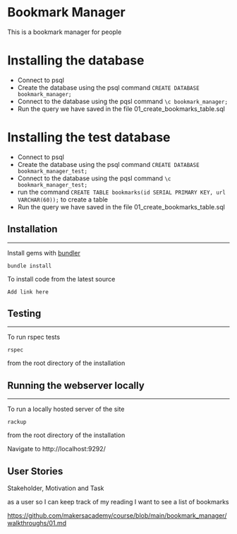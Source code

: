 # Bookmark Manager

This is a bookmark manager for people

# Installing the database

- Connect to psql
- Create the database using the psql command `CREATE DATABASE bookmark_manager;`
- Connect to the database using the pqsl command `\c bookmark_manager;`
- Run the query we have saved in the file 01_create_bookmarks_table.sql

# Installing the test database
- Connect to psql
- Create the database using the psql command `CREATE DATABASE bookmark_manager_test;`
- Connect to the database using the pqsl command `\c bookmark_manager_test;`
- run the command `CREATE TABLE bookmarks(id SERIAL PRIMARY KEY, url VARCHAR(60));` to create a table
- Run the query we have saved in the file 01_create_bookmarks_table.sql

## Installation
----------------------
Install gems with [bundler](https://bundler.io/ "bundler") 
~~~~
bundle install 
~~~~
To install code from the latest source
~~~~
Add link here
~~~~
## Testing
-----------------------
To run rspec tests
~~~~
rspec
~~~~
from the root directory of the installation 

## Running the webserver locally
-----------------------
To run a locally hosted server of the site
~~~~
rackup
~~~~
from the root directory of the installation

Navigate to http://localhost:9292/


## User Stories
Stakeholder, Motivation and Task

as a user
so I can keep track of my reading
I want to see a list of bookmarks

https://github.com/makersacademy/course/blob/main/bookmark_manager/walkthroughs/01.md

